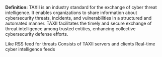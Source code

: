 **Definition:**
 TAXII is an industry standard for the exchange of cyber threat intelligence. It enables organizations to share information about cybersecurity threats, incidents, and vulnerabilities in a structured and automated manner. TAXII facilitates the timely and secure exchange of threat intelligence among trusted entities, enhancing collective cybersecurity defense efforts.

Like RSS feed for threats 
Consists of TAXII servers and clients
Real-time cyber intelligence feeds